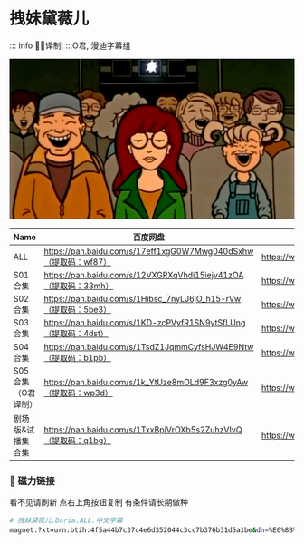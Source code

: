 # 拽妹黛薇儿

::: info
✍🏻译制: 
:::O君, 漫迪字幕组

![180621133544-daria.jpg](180621133544-daria.jpg)

| Name | 百度网盘 | 阿里云盘 | Bilibili | MDpan |
| --- | --- | --- | --- | --- |
| ALL | https://pan.baidu.com/s/17eff1xgG0W7Mwg040dSxhw（提取码：wf87） | https://www.alipan.com/s/X9zDhCWGK9V |  | https://mdpan.tk/%E6%8B%BD%E5%A6%B9%E9%BB%9B%E8%96%87%E5%84%BF |
| S01合集 | https://pan.baidu.com/s/12VXGRXqVhdi15iejv41zOA（提取码：33mh） | https://www.alipan.com/s/X9zDhCWGK9V | https://www.bilibili.com/bangumi/play/ss2953 |  |
| S02合集 | https://pan.baidu.com/s/1Hibsc_7nyLJ6jO_h15-rVw（提取码：5be3） | https://www.alipan.com/s/X9zDhCWGK9V | https://www.bilibili.com/bangumi/play/ss2954 |  |
| S03合集 | https://pan.baidu.com/s/1KD-zcPVyfR1SN9ytSfLUng（提取码：4dst） | https://www.alipan.com/s/X9zDhCWGK9V | https://www.bilibili.com/bangumi/play/ss2955 |  |
| S04合集 | https://pan.baidu.com/s/1TsdZ1JqmmCyfsHJW4E9Ntw（提取码：b1pb） | https://www.alipan.com/s/X9zDhCWGK9V | https://www.bilibili.com/bangumi/play/ss2956 |  |
| S05合集（O君译制） | https://pan.baidu.com/s/1k_YtUze8mOLd9F3xzg0yAw（提取码：wp3d） | https://www.alipan.com/s/X9zDhCWGK9V | https://www.bilibili.com/bangumi/play/ss6298 |  |
| 剧场版&试播集合集 | https://pan.baidu.com/s/1TxxBpiVrOXb5s2ZuhzVIvQ（提取码：q1bg） | https://www.alipan.com/s/X9zDhCWGK9V | https://www.bilibili.com/bangumi/play/ss3015 |  |

### 🧲 磁力链接

看不见请刷新 点右上角按钮复制 有条件请长期做种

```bash
# 拽妹黛薇儿.Daria.ALL.中文字幕
magnet:?xt=urn:btih:4f5a44b7c37c4e6d352044c3cc7b376b31d5a1be&dn=%E6%8B%BD%E5%A6%B9%E9%BB%9B%E8%96%87%E5%84%BF.Daria.ALL.%E4%B8%AD%E6%96%87%E5%AD%97%E5%B9%95&tr=http%3A%2F%2Falltorrents.net%3A80%2Fbt%2Fannounce.php&tr=http%3A%2F%2Fbluebird-hd.org%2Fannounce.php&tr=http%3A%2F%2Fwww.thetradersden.org%2Fforums%2Ftracker%2Fannounce.php&tr=http%3A%2F%2Ftracker.trancetraffic.com%3A80%2Fannounce.php&tr=http%3A%2F%2Firrenhaus.dyndns.dk%3A80%2Fannounce.php&tr=http%3A%2F%2F1337.abcvg.info%3A80%2Fannounce&tr=http%3A%2F%2Fbt.beatrice-raws.org%3A80%2Fannounce&tr=http%3A%2F%2Fwww.tribalmixes.com%3A80%2Fannounce.php&tr=http%3A%2F%2Fwww.wareztorrent.com%3A80%2Fannounce
```